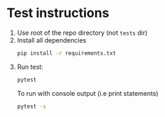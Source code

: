 # Test instructions

1. Use root of the repo directory (not `tests` dir)
1. Install all dependencies
    ```sh
    pip install -r requirements.txt
    ```
1. Run test:
    ```sh
    pytest
    ```
    To run with console output (i.e print statements)
    ```sh
    pytest -s
    ```